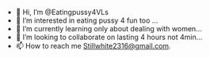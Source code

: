 - 👋 Hi, I’m @Eatingpussy4VLs
- 👀 I’m interested in eating pussy 4 fun too ...
- 🌱 I’m currently learning only about dealing with women...
- 💞️ I’m looking to collaborate on lasting 4 hours not 4min...
- 📫 How to reach me Stillwhite2316@gmail.com.

<!---
Eatingpussy4VLs/Eatingpussy4VLs is a ✨ special ✨ repository because its `README.md` (this file) appears on your GitHub profile.
You can click the Preview link to take a look at your changes.
--->
